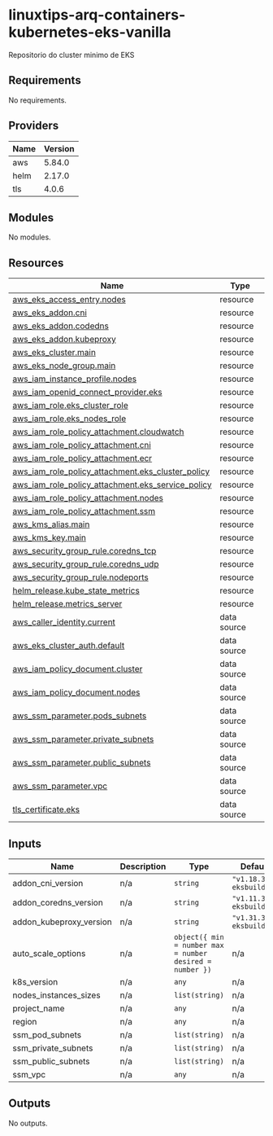 # linuxtips-arq-containers-kubernetes-eks-vanilla

Repositorio do cluster minimo de EKS

<!-- BEGIN_TF_DOCS -->

## Requirements

No requirements.

## Providers

| Name | Version |
| ---- | ------- |
| aws  | 5.84.0  |
| helm | 2.17.0  |
| tls  | 4.0.6   |

## Modules

No modules.

## Resources

| Name                                                                                                                                                        | Type        |
| ----------------------------------------------------------------------------------------------------------------------------------------------------------- | ----------- |
| [aws_eks_access_entry.nodes](https://registry.terraform.io/providers/hashicorp/aws/latest/docs/resources/eks_access_entry)                                  | resource    |
| [aws_eks_addon.cni](https://registry.terraform.io/providers/hashicorp/aws/latest/docs/resources/eks_addon)                                                  | resource    |
| [aws_eks_addon.codedns](https://registry.terraform.io/providers/hashicorp/aws/latest/docs/resources/eks_addon)                                              | resource    |
| [aws_eks_addon.kubeproxy](https://registry.terraform.io/providers/hashicorp/aws/latest/docs/resources/eks_addon)                                            | resource    |
| [aws_eks_cluster.main](https://registry.terraform.io/providers/hashicorp/aws/latest/docs/resources/eks_cluster)                                             | resource    |
| [aws_eks_node_group.main](https://registry.terraform.io/providers/hashicorp/aws/latest/docs/resources/eks_node_group)                                       | resource    |
| [aws_iam_instance_profile.nodes](https://registry.terraform.io/providers/hashicorp/aws/latest/docs/resources/iam_instance_profile)                          | resource    |
| [aws_iam_openid_connect_provider.eks](https://registry.terraform.io/providers/hashicorp/aws/latest/docs/resources/iam_openid_connect_provider)              | resource    |
| [aws_iam_role.eks_cluster_role](https://registry.terraform.io/providers/hashicorp/aws/latest/docs/resources/iam_role)                                       | resource    |
| [aws_iam_role.eks_nodes_role](https://registry.terraform.io/providers/hashicorp/aws/latest/docs/resources/iam_role)                                         | resource    |
| [aws_iam_role_policy_attachment.cloudwatch](https://registry.terraform.io/providers/hashicorp/aws/latest/docs/resources/iam_role_policy_attachment)         | resource    |
| [aws_iam_role_policy_attachment.cni](https://registry.terraform.io/providers/hashicorp/aws/latest/docs/resources/iam_role_policy_attachment)                | resource    |
| [aws_iam_role_policy_attachment.ecr](https://registry.terraform.io/providers/hashicorp/aws/latest/docs/resources/iam_role_policy_attachment)                | resource    |
| [aws_iam_role_policy_attachment.eks_cluster_policy](https://registry.terraform.io/providers/hashicorp/aws/latest/docs/resources/iam_role_policy_attachment) | resource    |
| [aws_iam_role_policy_attachment.eks_service_policy](https://registry.terraform.io/providers/hashicorp/aws/latest/docs/resources/iam_role_policy_attachment) | resource    |
| [aws_iam_role_policy_attachment.nodes](https://registry.terraform.io/providers/hashicorp/aws/latest/docs/resources/iam_role_policy_attachment)              | resource    |
| [aws_iam_role_policy_attachment.ssm](https://registry.terraform.io/providers/hashicorp/aws/latest/docs/resources/iam_role_policy_attachment)                | resource    |
| [aws_kms_alias.main](https://registry.terraform.io/providers/hashicorp/aws/latest/docs/resources/kms_alias)                                                 | resource    |
| [aws_kms_key.main](https://registry.terraform.io/providers/hashicorp/aws/latest/docs/resources/kms_key)                                                     | resource    |
| [aws_security_group_rule.coredns_tcp](https://registry.terraform.io/providers/hashicorp/aws/latest/docs/resources/security_group_rule)                      | resource    |
| [aws_security_group_rule.coredns_udp](https://registry.terraform.io/providers/hashicorp/aws/latest/docs/resources/security_group_rule)                      | resource    |
| [aws_security_group_rule.nodeports](https://registry.terraform.io/providers/hashicorp/aws/latest/docs/resources/security_group_rule)                        | resource    |
| [helm_release.kube_state_metrics](https://registry.terraform.io/providers/hashicorp/helm/latest/docs/resources/release)                                     | resource    |
| [helm_release.metrics_server](https://registry.terraform.io/providers/hashicorp/helm/latest/docs/resources/release)                                         | resource    |
| [aws_caller_identity.current](https://registry.terraform.io/providers/hashicorp/aws/latest/docs/data-sources/caller_identity)                               | data source |
| [aws_eks_cluster_auth.default](https://registry.terraform.io/providers/hashicorp/aws/latest/docs/data-sources/eks_cluster_auth)                             | data source |
| [aws_iam_policy_document.cluster](https://registry.terraform.io/providers/hashicorp/aws/latest/docs/data-sources/iam_policy_document)                       | data source |
| [aws_iam_policy_document.nodes](https://registry.terraform.io/providers/hashicorp/aws/latest/docs/data-sources/iam_policy_document)                         | data source |
| [aws_ssm_parameter.pods_subnets](https://registry.terraform.io/providers/hashicorp/aws/latest/docs/data-sources/ssm_parameter)                              | data source |
| [aws_ssm_parameter.private_subnets](https://registry.terraform.io/providers/hashicorp/aws/latest/docs/data-sources/ssm_parameter)                           | data source |
| [aws_ssm_parameter.public_subnets](https://registry.terraform.io/providers/hashicorp/aws/latest/docs/data-sources/ssm_parameter)                            | data source |
| [aws_ssm_parameter.vpc](https://registry.terraform.io/providers/hashicorp/aws/latest/docs/data-sources/ssm_parameter)                                       | data source |
| [tls_certificate.eks](https://registry.terraform.io/providers/hashicorp/tls/latest/docs/data-sources/certificate)                                           | data source |

## Inputs

| Name                    | Description | Type                                                     | Default                | Required |
| ----------------------- | ----------- | -------------------------------------------------------- | ---------------------- | :------: |
| addon_cni_version       | n/a         | `string`                                                 | `"v1.18.3-eksbuild.2"` |    no    |
| addon_coredns_version   | n/a         | `string`                                                 | `"v1.11.3-eksbuild.1"` |    no    |
| addon_kubeproxy_version | n/a         | `string`                                                 | `"v1.31.3-eksbuild.3"` |    no    |
| auto_scale_options      | n/a         | `object({ min = number max = number desired = number })` | n/a                    |   yes    |
| k8s_version             | n/a         | `any`                                                    | n/a                    |   yes    |
| nodes_instances_sizes   | n/a         | `list(string)`                                           | n/a                    |   yes    |
| project_name            | n/a         | `any`                                                    | n/a                    |   yes    |
| region                  | n/a         | `any`                                                    | n/a                    |   yes    |
| ssm_pod_subnets         | n/a         | `list(string)`                                           | n/a                    |   yes    |
| ssm_private_subnets     | n/a         | `list(string)`                                           | n/a                    |   yes    |
| ssm_public_subnets      | n/a         | `list(string)`                                           | n/a                    |   yes    |
| ssm_vpc                 | n/a         | `any`                                                    | n/a                    |   yes    |

## Outputs

No outputs.

<!-- END_TF_DOCS -->
